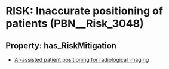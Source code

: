 # RISK: __Inaccurate positioning of patients__ (PBN__Risk_3048)

## Property: has_RiskMitigation

* [AI-assisted patient positioning for radiological imaging](PBN__Mitigation_1401)

